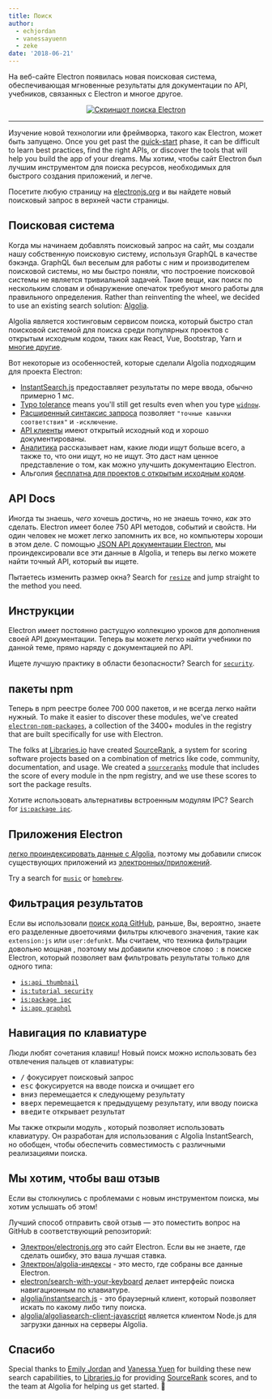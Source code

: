 ```yaml
---
title: Поиск
author:
  - echjordan
  - vanessayuenn
  - zeke
date: '2018-06-21'
---
```


На веб-сайте Electron появилась новая поисковая система, обеспечивающая мгновенные результаты для документации по API, учебников, связанных с Electron и многое другое.

<figure>
  <a href="https://electronjs.org/?query=resize" style="display: block; text-align: center;">
    <img class="screenshot" src="https://user-images.githubusercontent.com/2289/41683719-417ca80a-7490-11e8-9a52-fb145f4251ba.png" alt="Скриншот поиска Electron">
  </a>
</figure>

---

Изучение новой технологии или фреймворка, такого как Electron, может быть запущено. Once you get past the [quick-start][] phase, it can be difficult to learn best practices, find the right APIs, or discover the tools that will help you build the app of your dreams. Мы хотим, чтобы сайт Electron был лучшим инструментом для поиска ресурсов, необходимых для быстрого создания приложений, и легче.

Посетите любую страницу на [electronjs.org](https://electronjs.org) и вы найдете новый поисковый запрос в верхней части страницы.

## Поисковая система

Когда мы начинаем добавлять поисковый запрос на сайт, мы создали нашу собственную поисковую систему, используя GraphQL в качестве бэкэнда. GraphQL был веселым для работы с ним и производителем поисковой системы, но мы быстро поняли, что построение поисковой системы не является тривиальной задачей. Такие вещи, как поиск по нескольким словам и обнаружение опечаток требуют много работы для правильного определения. Rather than reinventing the wheel, we decided to use an existing search solution: [Algolia][].

Algolia является хостинговым сервисом поиска, который быстро стал поисковой системой для поиска среди популярных проектов с открытым исходным кодом, таких как React, Vue, Bootstrap, Yarn и [многие другие](https://community.algolia.com/docsearch/).

Вот некоторые из особенностей, которые сделали Algolia подходящим для проекта Electron:

- [InstantSearch.js](https://community.algolia.com/instantsearch.js) предоставляет результаты по мере ввода, обычно примерно 1 мс.
- [Typo tolerance](https://www.algolia.com/doc/guides/textual-relevance/typo-tolerance/) means you'll still get results even when you type [`widnow`][].
- [Расширенный синтаксис запроса](https://www.algolia.com/doc/api-reference/api-parameters/advancedSyntax/) позволяет `"точные кавычки соответствия"` и `-исключение`.
- [API клиенты](https://www.algolia.com/doc/api-client/javascript/getting-started/) имеют открытый исходный код и хорошо документированы.
- [Аналитика](https://www.algolia.com/doc/guides/analytics/analytics-overview/) рассказывает нам, какие люди ищут больше всего, а также то, что они ищут, но не ищут. Это даст нам ценное представление о том, как можно улучшить документацию Electron.
- Альголия [бесплатна для проектов с открытым исходным кодом](https://www.algolia.com/for-open-source).

## API Docs

Иногда ты знаешь, *чего* хочешь достичь, но не знаешь точно, *как* это сделать. Electron имеет более 750 API методов, событий и свойств. Ни один человек не может легко запомнить их все, но компьютеры хороши в этом деле. С помощью [JSON API документации Electron](https://electronjs.org/blog/api-docs-json-schema), мы проиндексировали все эти данные в Algolia, и теперь вы легко можете найти точный API, который вы ищете.

Пытаетесь изменить размер окна? Search for [`resize`][] and jump straight to the method you need.

## Инструкции

Electron имеет постоянно растущую коллекцию уроков для дополнения своей API документации. Теперь вы можете легко найти учебники по данной теме, прямо наряду с документацией по API.

Ищете лучшую практику в области безопасности? Search for [`security`][].

## пакеты npm

Теперь в npm реестре более 700 000 пакетов, и не всегда легко найти нужный. To make it easier to discover these modules, we've created [`electron-npm-packages`][], a collection of the 3400+ modules in the registry that are built specifically for use with Electron.

The folks at [Libraries.io][] have created [SourceRank][], a system for scoring software projects based on a combination of metrics like code, community, documentation, and usage. We created a [`sourceranks`][] module that includes the score of every module in the npm registry, and we use these scores to sort the package results.

Хотите использовать альтернативы встроенным модулям IPC? Search for [`is:package ipc`][].

## Приложения Electron

[легко проиндексировать данные с Algolia](https://github.com/electron/algolia-indices), поэтому мы добавили список существующих приложений из [электронных/приложений](https://github.com/electron/apps).

Try a search for [`music`][] or [`homebrew`][].

## Фильтрация результатов

Если вы использовали [поиск кода GitHub,](https://github.com/search) раньше, Вы, вероятно, знаете его разделенные двоеточиями фильтры ключевого значения, такие как `extension:js` или `user:defunkt`. Мы считаем, что техника фильтрации довольно мощная , поэтому мы добавили ключевое слово `:` в поиске Electron, который позволяет вам фильтровать результаты только для одного типа:

- [`is:api thumbnail`][]
- [`is:tutorial security`][]
- [`is:package ipc`][]
- [`is:app graphql`][]

## Навигация по клавиатуре

Люди любят сочетания клавиш! Новый поиск можно использовать без отвлечения пальцев от клавиатуры:

- <kbd>/</kbd> фокусирует поисковый запрос
- <kbd>esc</kbd> фокусируется на вводе поиска и очищает его
- <kbd>вниз</kbd> перемещается к следующему результату
- <kbd>вверх</kbd> перемещается к предыдущему результату, или вводу поиска
- <kbd>введите</kbd> открывает результат

Мы также открыли модуль [](https://github.com/electron/search-with-your-keyboard/) , который позволяет использовать клавиатуру. Он разработан для использования с Algolia InstantSearch, но обобщен, чтобы обеспечить совместимость с различными реализациями поиска.

## Мы хотим, чтобы ваш отзыв

Если вы столкнулись с проблемами с новым инструментом поиска, мы хотим услышать об этом!

Лучший способ отправить свой отзыв — это поместить вопрос на GitHub в соответствующий репозиторий:

- [Электрон/electronjs.org](https://github.com/electron/electronjs.org) это сайт Electron. Если вы не знаете, где сделать ошибку, это ваша лучшая ставка.
- [Электрон/algolia-индексы](https://github.com/electron/algolia-indices) - это место, где собраны все данные Electron.
- [electron/search-with-your-keyboard](https://github.com/electron/search-with-your-keyboard) делает интерфейс поиска навигационным по клавиатуре.
- [algolia/instantsearch.js](https://github.com/algolia/instantsearch.js) - это браузерный клиент, который позволяет искать по какому либо типу поиска.
- [algolia/algoliasearch-client-javascript](https://github.com/algolia/algoliasearch-client-javascript) является клиентом Node.js для загрузки данных на серверы Algolia.

## Спасибо

Special thanks to [Emily Jordan](https://github.com/echjordan) and [Vanessa Yuen](https://github.com/vanessayuenn) for building these new search capabilities, to [Libraries.io][] for providing [SourceRank][] scores, and to the team at Algolia for helping us get started. 🍹

[`electron-npm-packages`]: https://ghub.io/electron-npm-packages
[`homebrew`]: https://electronjs.org/?query=homebrew
[`is:api thumbnail`]: https://electronjs.org/?query=is%3Aapi%20thumbnail
[`is:app graphql`]: https://electronjs.org/?query=is%3Aapp%20graphql
[`is:package ipc`]: https://electronjs.org/?query=is%3Apackage%20ipc
[`is:tutorial security`]: https://electronjs.org/?query=is%3Atutorial%20security
[`music`]: https://electronjs.org/?query=music
[`resize`]: https://electronjs.org/?query=resize
[`security`]: https://electronjs.org/?query=security
[`sourceranks`]: https://github.com/nice-registry/sourceranks
[`widnow`]: https://electronjs.org/?query=widnow
[Algolia]: https://algolia.com
[Libraries.io]: https://libraries.io
[quick-start]: https://github.com/electron/electron-quick-start
[SourceRank]: https://docs.libraries.io/overview.html#sourcerank